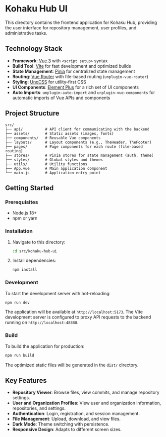 # Kohaku Hub UI

This directory contains the frontend application for Kohaku Hub, providing the user interface for repository management, user profiles, and administrative tasks.

## Technology Stack

- **Framework**: [Vue 3](https://vuejs.org/) with `<script setup>` syntax
- **Build Tool**: [Vite](https://vitejs.dev/) for fast development and optimized builds
- **State Management**: [Pinia](https://pinia.vuejs.org/) for centralized state management
- **Routing**: [Vue Router](https://router.vuejs.org/) with file-based routing (`unplugin-vue-router`)
- **Styling**: [UnoCSS](https://unocss.dev/) for utility-first CSS
- **UI Components**: [Element Plus](https://element-plus.org/) for a rich set of UI components
- **Auto Imports**: `unplugin-auto-import` and `unplugin-vue-components` for automatic imports of Vue APIs and components

## Project Structure

```
src/
├── api/          # API client for communicating with the backend
├── assets/       # Static assets (images, fonts)
├── components/   # Reusable Vue components
├── layouts/      # Layout components (e.g., TheHeader, TheFooter)
├── pages/        # Page components for each route (file-based routing)
├── stores/       # Pinia stores for state management (auth, theme)
├── styles/       # Global styles and themes
├── utils/        # Utility functions
├── App.vue       # Main application component
└── main.js       # Application entry point
```

## Getting Started

### Prerequisites

- Node.js 18+
- npm or yarn

### Installation

1.  Navigate to this directory:
    ```bash
    cd src/kohaku-hub-ui
    ```
2.  Install dependencies:
    ```bash
    npm install
    ```

### Development

To start the development server with hot-reloading:

```bash
npm run dev
```

The application will be available at `http://localhost:5173`. The Vite development server is configured to proxy API requests to the backend running on `http://localhost:48888`.

### Build

To build the application for production:

```bash
npm run build
```

The optimized static files will be generated in the `dist/` directory.

## Key Features

- **Repository Viewer**: Browse files, view commits, and manage repository settings.
- **User and Organization Profiles**: View user and organization information, repositories, and settings.
- **Authentication**: Login, registration, and session management.
- **File Management**: Upload, download, and view files.
- **Dark Mode**: Theme switching with persistence.
- **Responsive Design**: Adapts to different screen sizes.
